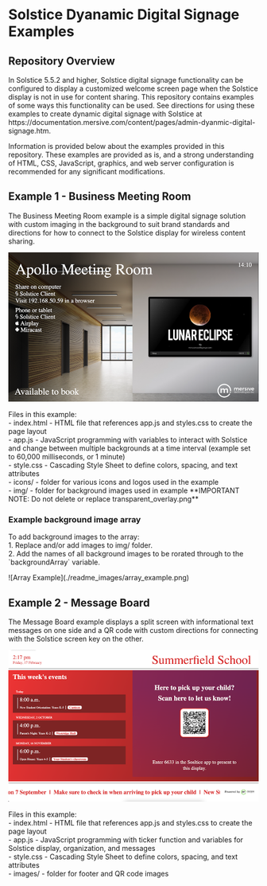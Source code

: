 # Solstice Dyanamic Digital Signage Examples
## Repository Overview
<p>In Solstice 5.5.2 and higher, Solstice digital signage functionality can be configured to display a customized welcome screen page when the Solstice display is not in use for content sharing. This repository contains examples of some ways this functionality can be used. See directions for using these examples to create dynamic digital signage with Solstice at https://documentation.mersive.com/content/pages/admin-dyanmic-digital-signage.htm.
</p>
<p>
Information is provided below about the examples provided in this repository. These examples are provided as is, and a strong understanding of HTML, CSS, JavaScript, graphics, and web server configuration is recommended for any significant modifications.
</p>

## Example 1 - Business Meeting Room
<p>
The Business Meeting Room example is a simple digital signage solution with custom imaging in the background to suit brand standards and directions for how to connect to the Solstice display for wireless content sharing.
</p>

![Business Example](./readme_images/business_example.png)

<p>Files in this example:
<br>- index.html - HTML file that references app.js and styles.css to create the page layout
<br>- app.js - JavaScript programming with variables to interact with Solstice and change between multiple backgrounds at a time interval (example set to 60,000 milliseconds, or 1 minute)
<br>- style.css - Cascading Style Sheet to define colors, spacing, and text attributes
<br>- icons/ - folder for various icons and logos used in the example
<br>- img/ - folder for background images used in example **IMPORTANT NOTE: Do not delete or replace transparent_overlay.png**
</p>

### Example background image array
<p>To add background images to the array:
<br>1. Replace and/or add images to img/ folder.
<br>2. Add the names of all background images to be rorated through to the `backgroundArray` variable.
</p>
![Array Example](./readme_images/array_example.png)


## Example 2 - Message Board
<p>
The Message Board example displays a split screen with informational text messages on one side and a QR code with custom directions for connecting with the Solstice screen key on the other.
</p>

![Messageboard Example](./readme_images/messageboard_example.png)

<p>Files in this example:
<br>- index.html - HTML file that references app.js and styles.css to create the page layout
<br>- app.js - JavaScript programming with ticker function and variables for Solstice display, organization, and messages
<br>- style.css - Cascading Style Sheet to define colors, spacing, and text attributes
<br>- images/ - folder for footer and QR code images
</p>
